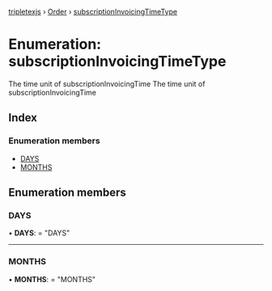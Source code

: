 [tripletexjs](../README.md) › [Order](../modules/order.md) › [subscriptionInvoicingTimeType](order.subscriptioninvoicingtimetype.md)

# Enumeration: subscriptionInvoicingTimeType

The time unit of subscriptionInvoicingTime
The time unit of subscriptionInvoicingTime

## Index

### Enumeration members

* [DAYS](order.subscriptioninvoicingtimetype.md#days)
* [MONTHS](order.subscriptioninvoicingtimetype.md#months)

## Enumeration members

###  DAYS

• **DAYS**: = "DAYS"

___

###  MONTHS

• **MONTHS**: = "MONTHS"
